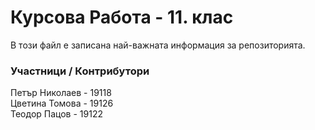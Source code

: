 # Курсова Работа - 11. клас

В този файл е записана най-важната информация за репозиторията.

### Участници / Контрибутори
Петър Николаев - 19118 <br/>
Цветина Томова - 19126 <br/>
Теодор Пацов - 19122